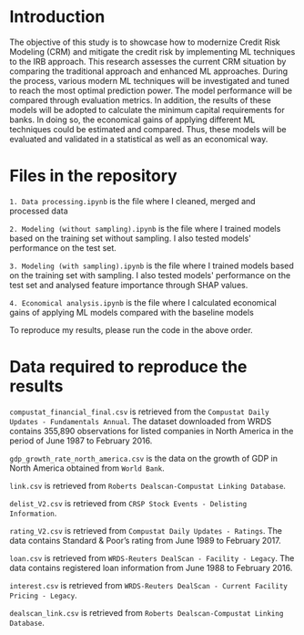 # Introduction 
The objective of this study is to showcase how to modernize Credit Risk Modeling (CRM) and mitigate the credit risk by implementing ML techniques to the IRB approach. This research assesses the current CRM situation by comparing the traditional approach and enhanced ML approaches. During the process, various modern ML techniques will be investigated and tuned to reach the most optimal prediction power. The model performance will be compared through evaluation metrics. In addition, the results of these models will be adopted to calculate the minimum capital requirements for banks. In doing so, the economical gains of applying different ML techniques could be estimated and compared. Thus, these models will be evaluated and validated in a statistical as well as an economical way.  

# Files in the repository
 `1. Data processing.ipynb` is the file where I cleaned, merged and processed data
 
 `2. Modeling (without sampling).ipynb` is the file where I trained models based on the training set without sampling. I also tested models' performance on the test set.
 
 `3. Modeling (with sampling).ipynb` is the file where I trained models based on the training set with sampling. I also tested models' performance on the test set and analysed feature importance through SHAP values.
 
 `4. Economical analysis.ipynb` is the file where I calculated economical gains of applying ML models compared with the baseline models
 
  To reproduce my results, please run the code in the above order.
  
  # Data required to reproduce the results
  
  `compustat_financial_final.csv` is retrieved from the `Compustat Daily Updates - Fundamentals Annual`. The dataset downloaded from WRDS contains 355,890 observations for listed companies in North America in the period of June 1987 to February 2016.
  
  `gdp_growth_rate_north_america.csv` is the data on the growth of GDP in North America obtained from `World Bank`.
  
  `link.csv` is retrieved from `Roberts Dealscan-Compustat Linking Database`.
  
  `delist_V2.csv` is retrieved from `CRSP Stock Events - Delisting Information`.
  
  `rating_V2.csv` is retrieved from `Compustat Daily Updates - Ratings`. The data contains Standard & Poor’s rating from June 1989 to February 2017.
  
  `loan.csv` is retrieved from `WRDS-Reuters DealScan - Facility - Legacy`. The data contains registered loan information from June 1988 to February 2016.
  
  `interest.csv` is retrieved from `WRDS-Reuters DealScan - Current Facility Pricing - Legacy`.
  
  `dealscan_link.csv` is retrieved from `Roberts Dealscan-Compustat Linking Database`.
    
